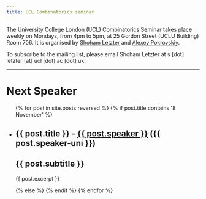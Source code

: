 ```yaml
---
title: UCL Combinatorics seminar
---
```


The University College London (UCL) Combinatorics Seminar takes place weekly on Mondays, from 4pm to 5pm, at 25 Gordon Street (UCLU Building) Room 706. It is organised by [Shoham Letzter](http://www.homepages.ucl.ac.uk/~ucahsle/)  and [Alexey Pokrovskiy](https://alexeypokrovskiy.com). 

To subscribe to the mailing list, please email Shoham Letzter at s [dot] letzter [at] ucl [dot] ac [dot] uk.

---

# Next Speaker

<ul class="post-list">
  {% for post in site.posts reversed %}
    {% if post.title contains '8 November' %}
    <li>
      <h2>{{ post.title }} - <a href="{{ post.speaker-url }}">{{ post.speaker }}</a> ({{ post.speaker-uni }})</h2>
      <h2>{{ post.subtitle }}</h2>
      <p>{{ post.excerpt }}</p>
    </li>
    <!-- Don't show other talks -->
    {% else %}
        {% endif %}
  {% endfor %}
</ul>
